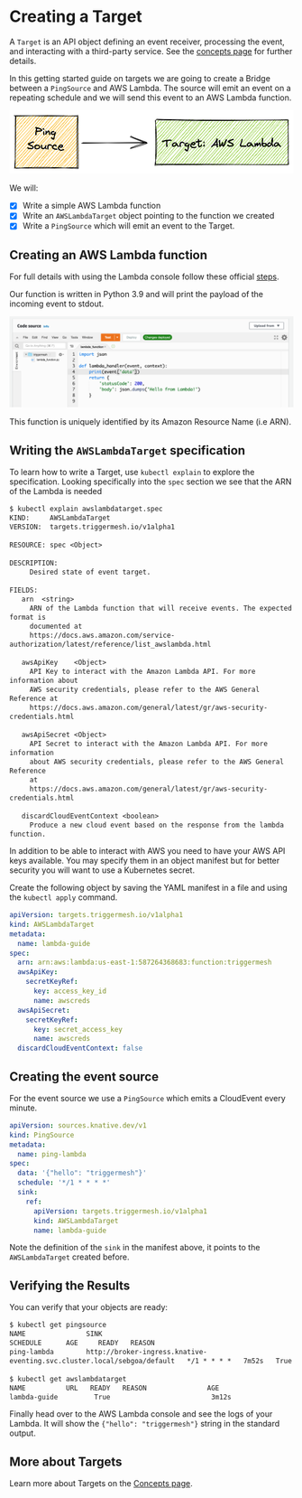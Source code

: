 # Creating a Target

A `Target` is an API object defining an event receiver, processing the event, and interacting with a third-party service. See the [concepts page](../concepts/targets.md) for further details.

In this getting started guide on targets we are going to create a Bridge between a `PingSource` and AWS Lambda. The source will emit an event on a repeating schedule and we will send this event to an AWS Lambda function.

![](../assets/images/target-lambda.png)

We will:

- [x] Write a simple AWS Lambda function
- [x] Write an `AWSLambdaTarget` object pointing to the function we created
- [x] Write a `PingSource` which will emit an event to the Target.

## Creating an AWS Lambda function

For full details with using the Lambda console follow these official [steps](https://docs.aws.amazon.com/lambda/latest/dg/getting-started-create-function.html).

Our function is written in Python 3.9 and will print the payload of the incoming event to stdout.

![](../assets/images/lambda-console.png)

This function is uniquely identified by its Amazon Resource Name (i.e ARN).

## Writing the `AWSLambdaTarget` specification

To learn how to write a Target, use `kubectl explain` to explore the specification. Looking specifically into the `spec` section we see that the ARN of the Lambda is needed

```console
$ kubectl explain awslambdatarget.spec
KIND:     AWSLambdaTarget
VERSION:  targets.triggermesh.io/v1alpha1

RESOURCE: spec <Object>

DESCRIPTION:
     Desired state of event target.

FIELDS:
   arn	<string>
     ARN of the Lambda function that will receive events. The expected format is
     documented at
     https://docs.aws.amazon.com/service-authorization/latest/reference/list_awslambda.html

   awsApiKey	<Object>
     API Key to interact with the Amazon Lambda API. For more information about
     AWS security credentials, please refer to the AWS General Reference at
     https://docs.aws.amazon.com/general/latest/gr/aws-security-credentials.html

   awsApiSecret	<Object>
     API Secret to interact with the Amazon Lambda API. For more information
     about AWS security credentials, please refer to the AWS General Reference
     at
     https://docs.aws.amazon.com/general/latest/gr/aws-security-credentials.html

   discardCloudEventContext	<boolean>
     Produce a new cloud event based on the response from the lambda function.
```

In addition to be able to interact with AWS you need to have your AWS API keys available. You may specify them in an object manifest but for better security you will want to use a Kubernetes secret.

Create the following object by saving the YAML manifest in a file and using the `kubectl apply` command.

```yaml
apiVersion: targets.triggermesh.io/v1alpha1
kind: AWSLambdaTarget
metadata:
  name: lambda-guide
spec:
  arn: arn:aws:lambda:us-east-1:587264368683:function:triggermesh
  awsApiKey:
    secretKeyRef:
      key: access_key_id
      name: awscreds
  awsApiSecret:
    secretKeyRef:
      key: secret_access_key
      name: awscreds
  discardCloudEventContext: false
```

## Creating the event source

For the event source we use a `PingSource` which emits a CloudEvent every minute.

```yaml
apiVersion: sources.knative.dev/v1
kind: PingSource
metadata:
  name: ping-lambda
spec:
  data: '{"hello": "triggermesh"}'
  schedule: '*/1 * * * *'
  sink:
    ref:
      apiVersion: targets.triggermesh.io/v1alpha1
      kind: AWSLambdaTarget
      name: lambda-guide
```

Note the definition of the `sink` in the manifest above, it points to the `AWSLambdaTarget` created before.

## Verifying the Results

You can verify that your objects are ready:

```console
$ kubectl get pingsource
NAME               SINK                                                                      SCHEDULE      AGE     READY   REASON
ping-lambda        http://broker-ingress.knative-eventing.svc.cluster.local/sebgoa/default   */1 * * * *   7m52s   True

$ kubectl get awslambdatarget
NAME          URL   READY   REASON               AGE
lambda-guide         True                         3m12s
```

Finally head over to the AWS Lambda console and see the logs of your Lambda. It will show the `{"hello": "triggermesh"}` string in the standard output.

## More about Targets

Learn more about Targets on the [Concepts page](../concepts/targets.md).
